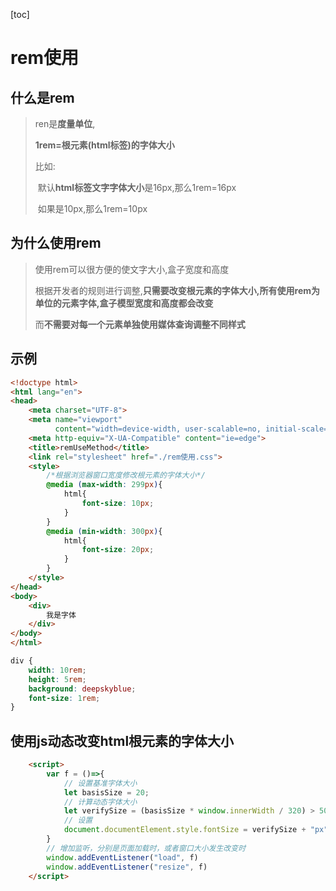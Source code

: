 [toc]

# rem使用

## 什么是rem

> ren是**度量单位**,
>
> **1rem=根元素(html标签)的字体大小**
>
> 比如:
>
> ​	默认**html标签文字字体大小**是16px,那么1rem=16px
>
> ​	如果是10px,那么1rem=10px



## 为什么使用rem

> 使用rem可以很方便的使文字大小,盒子宽度和高度
>
> 根据开发者的规则进行调整,**只需要改变根元素的字体大小,所有使用rem为单位的元素字体,盒子模型宽度和高度都会改变**
>
> 而**不需要对每一个元素单独使用媒体查询调整不同样式**



## 示例

```html
<!doctype html>
<html lang="en">
<head>
    <meta charset="UTF-8">
    <meta name="viewport"
          content="width=device-width, user-scalable=no, initial-scale=1.0, maximum-scale=1.0, minimum-scale=1.0">
    <meta http-equiv="X-UA-Compatible" content="ie=edge">
    <title>remUseMethod</title>
    <link rel="stylesheet" href="./rem使用.css">
    <style>
        /*根据浏览器窗口宽度修改根元素的字体大小*/
        @media (max-width: 299px){
            html{
                font-size: 10px;
            }
        }
        @media (min-width: 300px){
            html{
                font-size: 20px;
            }
        }
    </style>
</head>
<body>
    <div>
        我是字体
    </div>
</body>
</html>
```

```css
div {
    width: 10rem;
    height: 5rem;
    background: deepskyblue;
    font-size: 1rem;
}
```



## 使用js动态改变html根元素的字体大小

```html
    <script>
        var f = ()=>{
            // 设置基准字体大小
            let basisSize = 20;
            // 计算动态字体大小
            let verifySize = (basisSize * window.innerWidth / 320) > 50 ? 50 : (basisSize * window.innerWidth / 320)
            // 设置
            document.documentElement.style.fontSize = verifySize + "px";
        }
        // 增加监听，分别是页面加载时，或者窗口大小发生改变时
        window.addEventListener("load", f)
        window.addEventListener("resize", f)
    </script>
```